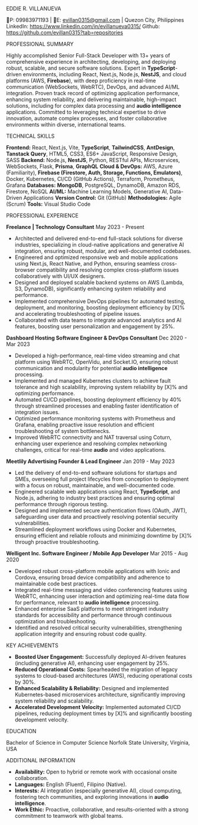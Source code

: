  EDDIE R. VILLANUEVA

P: 09983971193 | E: evillan0315@gmail.com | Quezon City, Philippines
LinkedIn: https://www.linkedin.com/in/evillanueva0315/
Github: https://github.com/evillan0315?tab=repositories

PROFESSIONAL SUMMARY

Highly accomplished Senior Full-Stack Developer with 13+ years of comprehensive experience in architecting, developing, and deploying robust, scalable, and secure software solutions. Expert in **TypeScript**-driven environments, including React, Next.js, Node.js, **NestJS**, and cloud platforms (AWS, **Firebase**), with deep proficiency in real-time communication (WebSockets, WebRTC), DevOps, and advanced AI/ML integration. Proven track record of optimizing application performance, enhancing system reliability, and delivering maintainable, high-impact solutions, including for complex data processing and **audio intelligence** applications. Committed to leveraging technical expertise to drive innovation, automate complex processes, and foster collaborative environments within diverse, international teams.

TECHNICAL SKILLS

**Frontend:** React, Next.js, Vite, **TypeScript**, **TailwindCSS**, **AntDesign**, **Tanstack Query**, HTML5, CSS3, ES6+ JavaScript, Responsive Design, SASS
**Backend:** Node.js, **NestJS**, Python, RESTful APIs, Microservices, WebSockets, Flask, **Prisma**, **GraphQL**
**Cloud & DevOps:** AWS, Azure (Familiarity), **Firebase (Firestore, Auth, Storage, Functions, Emulators)**, Docker, Kubernetes, CI/CD (GitHub Actions), Terraform, Prometheus, Grafana
**Databases:** **MongoDB**, PostgreSQL, DynamoDB, Amazon RDS, Firestore, NoSQL
**AI/ML:** Machine Learning Models, Generative AI, Data-Driven Applications
**Version Control:** Git (GitHub)
**Methodologies:** Agile (Scrum)
**Tools:** Visual Studio Code

PROFESSIONAL EXPERIENCE

**Freelance | Technology Consultant** May 2023 - Present

*   Architected and delivered end-to-end full-stack solutions for diverse industries, specializing in cloud-native applications and generative AI integration, ensuring robust, modular, and well-documented codebases.
*   Engineered and optimized responsive web and mobile applications using Next.js, React Native, and Python, ensuring seamless cross-browser compatibility and resolving complex cross-platform issues collaboratively with UI/UX designers.
*   Designed and deployed scalable backend systems on AWS (Lambda, S3, DynamoDB), significantly enhancing system reliability and performance.
*   Implemented comprehensive DevOps pipelines for automated testing, deployment, and monitoring, boosting deployment efficiency by [X]% and accelerating troubleshooting of pipeline issues.
*   Collaborated with data teams to integrate advanced analytics and AI features, boosting user personalization and engagement by 25%.

**Dashboard Hosting Software Engineer & DevOps Consultant** Dec 2020 - Mar 2023

*   Developed a high-performance, real-time video streaming and chat platform using WebRTC, OpenVidu, and Socket.IO, ensuring robust communication and modularity for potential **audio intelligence** processing.
*   Implemented and managed Kubernetes clusters to achieve fault tolerance and high scalability, improving system reliability by [X]% and optimizing performance.
*   Automated CI/CD pipelines, boosting deployment efficiency by 40% through streamlined processes and enabling faster identification of integration issues.
*   Optimized performance monitoring systems with Prometheus and Grafana, enabling proactive issue resolution and efficient troubleshooting of system bottlenecks.
*   Improved WebRTC connectivity and NAT traversal using Coturn, enhancing user experience and resolving complex networking challenges, critical for real-time **audio** and video applications.

**Meetlily Advertising Founder & Lead Engineer** Jan 2019 - May 2023

*   Led the delivery of end-to-end software solutions for startups and SMEs, overseeing full project lifecycles from conception to deployment with a focus on robust, maintainable, and well-documented code.
*   Engineered scalable web applications using React, **TypeScript**, and Node.js, adhering to industry best practices and ensuring optimal performance through rigorous testing.
*   Designed and implemented secure authentication flows (OAuth, JWT), safeguarding user data and proactively resolving potential security vulnerabilities.
*   Streamlined deployment workflows using Docker and Kubernetes, ensuring efficient and reliable rollouts and minimizing downtime by [X]% through proactive troubleshooting.

**Welligent Inc. Software Engineer / Mobile App Developer** Mar 2015 - Aug 2020

*   Developed robust cross-platform mobile applications with Ionic and Cordova, ensuring broad device compatibility and adherence to maintainable code best practices.
*   Integrated real-time messaging and video conferencing features using WebRTC, enhancing user interaction and optimizing real-time data flow for performance, relevant to **audio intelligence** processing.
*   Enhanced enterprise SaaS platforms to meet stringent industry standards for accessibility and performance through continuous optimization and troubleshooting.
*   Identified and resolved critical security vulnerabilities, strengthening application integrity and ensuring robust code quality.

KEY ACHIEVEMENTS

*   **Boosted User Engagement:** Successfully deployed AI-driven features (including generative AI), enhancing user engagement by 25%.
*   **Reduced Operational Costs:** Spearheaded the migration of legacy systems to cloud-based architectures (AWS), reducing operational costs by 30%.
*   **Enhanced Scalability & Reliability:** Designed and implemented Kubernetes-based microservices architecture, significantly improving system reliability and scalability.
*   **Accelerated Development Velocity:** Implemented automated CI/CD pipelines, reducing deployment times by [X]% and significantly boosting development velocity.

EDUCATION

Bachelor of Science in Computer Science
Norfolk State University, Virginia, USA

ADDITIONAL INFORMATION

*   **Availability:** Open to hybrid or remote work with occasional onsite collaboration.
*   **Languages:** English (Fluent), Filipino (Native).
*   **Interests:** AI integration (especially generative AI), cloud computing, fostering tech communities, and exploring innovations in **audio intelligence**.
*   **Work Ethic:** Proactive, collaborative, and results-oriented with a strong commitment to teamwork with global teams.